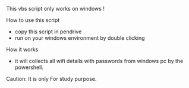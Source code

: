 
This vbs script only works on windows !

How to use this script 
* copy this script in pendrive
* run on your windows environment by double clicking

How it works 
* it will collects all wifi details with passwords from windows pc by the powershell.

Caution: It is only For study purpose.

